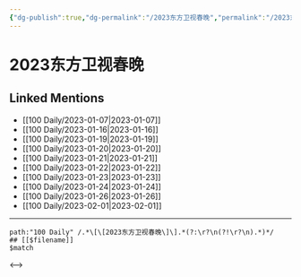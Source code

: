 ```yaml
---
{"dg-publish":true,"dg-permalink":"/2023东方卫视春晚","permalink":"/2023东方卫视春晚/","title":"2023东方卫视春晚","created":"2023-01-08T15:29:48.000+08:00","updated":"2023-04-10T16:10:53.000+08:00"}
---
```


# 2023东方卫视春晚

## Linked Mentions
- [[100 Daily/2023-01-07\|2023-01-07]]
- [[100 Daily/2023-01-16\|2023-01-16]]
- [[100 Daily/2023-01-19\|2023-01-19]]
- [[100 Daily/2023-01-20\|2023-01-20]]
- [[100 Daily/2023-01-21\|2023-01-21]]
- [[100 Daily/2023-01-22\|2023-01-22]]
- [[100 Daily/2023-01-23\|2023-01-23]]
- [[100 Daily/2023-01-24\|2023-01-24]]
- [[100 Daily/2023-01-26\|2023-01-26]]
- [[100 Daily/2023-02-01\|2023-02-01]]


---

```expander
path:"100 Daily" /.*\[\[2023东方卫视春晚\]\].*(?:\r?\n(?!\r?\n).*)*/
## [[$filename]]
$match
```

<-->
